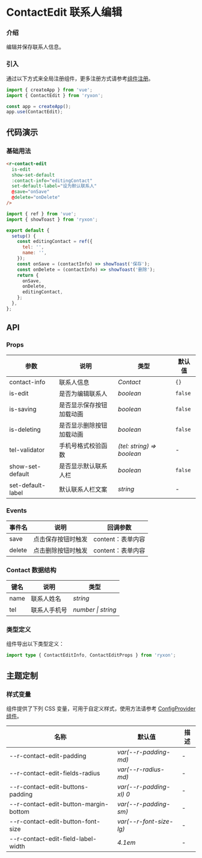 # ContactEdit 联系人编辑

### 介绍

编辑并保存联系人信息。

### 引入

通过以下方式来全局注册组件，更多注册方式请参考[组件注册](#/zh-CN/advanced-usage#zu-jian-zhu-ce)。

```js
import { createApp } from 'vue';
import { ContactEdit } from 'ryxon';

const app = createApp();
app.use(ContactEdit);
```

## 代码演示

### 基础用法

```html
<r-contact-edit
  is-edit
  show-set-default
  :contact-info="editingContact"
  set-default-label="设为默认联系人"
  @save="onSave"
  @delete="onDelete"
/>
```

```js
import { ref } from 'vue';
import { showToast } from 'ryxon';

export default {
  setup() {
    const editingContact = ref({
      tel: '',
      name: '',
    });
    const onSave = (contactInfo) => showToast('保存');
    const onDelete = (contactInfo) => showToast('删除');
    return {
      onSave,
      onDelete,
      editingContact,
    };
  },
};
```

## API

### Props

| 参数 | 说明 | 类型 | 默认值 |
| --- | --- | --- | --- |
| contact-info | 联系人信息 | _Contact_ | `{}` |
| is-edit | 是否为编辑联系人 | _boolean_ | `false` |
| is-saving | 是否显示保存按钮加载动画 | _boolean_ | `false` |
| is-deleting | 是否显示删除按钮加载动画 | _boolean_ | `false` |
| tel-validator | 手机号格式校验函数 | _(tel: string) => boolean_ | - |
| show-set-default | 是否显示默认联系人栏 | _boolean_ | `false` |
| set-default-label | 默认联系人栏文案 | _string_ | - |

### Events

| 事件名 | 说明               | 回调参数          |
| ------ | ------------------ | ----------------- |
| save   | 点击保存按钮时触发 | content：表单内容 |
| delete | 点击删除按钮时触发 | content：表单内容 |

### Contact 数据结构

| 键名 | 说明         | 类型               |
| ---- | ------------ | ------------------ |
| name | 联系人姓名   | _string_           |
| tel  | 联系人手机号 | _number \| string_ |

### 类型定义

组件导出以下类型定义：

```ts
import type { ContactEditInfo, ContactEditProps } from 'ryxon';
```

## 主题定制

### 样式变量

组件提供了下列 CSS 变量，可用于自定义样式，使用方法请参考 [ConfigProvider 组件](#/zh-CN/config-provider)。

| 名称                                    | 默认值                    | 描述 |
| --------------------------------------- | ------------------------- | ---- |
| --r-contact-edit-padding              | _var(--r-padding-md)_   | -    |
| --r-contact-edit-fields-radius        | _var(--r-radius-md)_    | -    |
| --r-contact-edit-buttons-padding      | _var(--r-padding-xl) 0_ | -    |
| --r-contact-edit-button-margin-bottom | _var(--r-padding-sm)_   | -    |
| --r-contact-edit-button-font-size     | _var(--r-font-size-lg)_ | -    |
| --r-contact-edit-field-label-width    | _4.1em_                   | -    |
